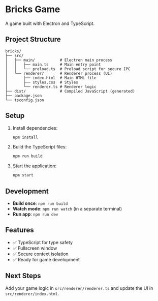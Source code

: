 # Bricks Game

A game built with Electron and TypeScript.

## Project Structure

```
bricks/
├── src/
│   ├── main/           # Electron main process
│   │   ├── main.ts     # Main entry point
│   │   └── preload.ts  # Preload script for secure IPC
│   └── renderer/       # Renderer process (UI)
│       ├── index.html  # Main HTML file
│       ├── styles.css  # Styles
│       └── renderer.ts # Renderer logic
├── dist/               # Compiled JavaScript (generated)
├── package.json
└── tsconfig.json
```

## Setup

1. Install dependencies:
   ```bash
   npm install
   ```

2. Build the TypeScript files:
   ```bash
   npm run build
   ```

3. Start the application:
   ```bash
   npm start
   ```

## Development

- **Build once**: `npm run build`
- **Watch mode**: `npm run watch` (in a separate terminal)
- **Run app**: `npm run dev`

## Features

- ✅ TypeScript for type safety
- ✅ Fullscreen window
- ✅ Secure context isolation
- ✅ Ready for game development

## Next Steps

Add your game logic in `src/renderer/renderer.ts` and update the UI in `src/renderer/index.html`.
